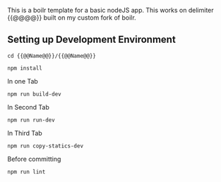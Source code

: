 This is a boilr template for a basic nodeJS app.
This works on delimiter {{@@@@}} built on my custom fork of boilr.

## Setting up Development Environment

```
cd {{@@Name@@}}/{{@@Name@@}}
```

```
npm install
```

In one Tab
```
npm run build-dev
```

In Second Tab
```
npm run run-dev
```

In Third Tab
```
npm run copy-statics-dev
```

Before committing

```
npm run lint
```
